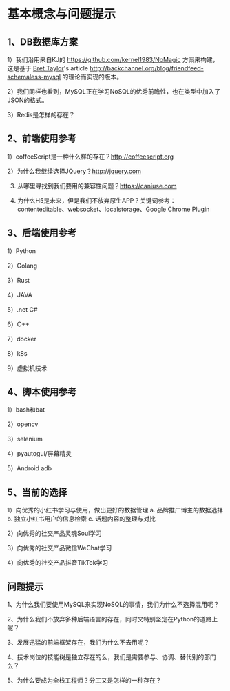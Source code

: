# 基本概念与问题提示
## 1、DB数据库方案
1）我们沿用来自KJ的 https://github.com/kernel1983/NoMagic 方案来构建，这是基于 [Bret Taylor](http://backchannel.org/about)'s article http://backchannel.org/blog/friendfeed-schemaless-mysql 的理论而实现的版本。

2）我们同样也看到，MySQL正在学习NoSQL的优秀前瞻性，也在类型中加入了JSON的格式。

3）Redis是怎样的存在？

## 2、前端使用参考
1）coffeeScript是一种什么样的存在？http://coffeescript.org

2）为什么我继续选择JQuery？http://jquery.com

3) 从哪里寻找到我们要用的兼容性问题？https://caniuse.com

4) 为什么H5是未来，但是我们不放弃原生APP？关键词参考：contenteditable、websocket、localstorage、Google Chrome Plugin

## 3、后端使用参考
1）Python

2）Golang

3）Rust

4）JAVA

5）.net C#

6）C++

7）docker

8）k8s

9）虚拟机技术

## 4、脚本使用参考
1）bash和bat

2）opencv

3）selenium

4）pyautogui/屏幕精灵

5）Android adb

## 5、当前的选择
1）向优秀的小红书学习与使用，做出更好的数据管理
    a. 品牌推广博主的数据选择
    b. 独立小红书用户的信息检索
    c. 话题内容的整理与对比

2）向优秀的社交产品灵魂Soul学习

3）向优秀的社交产品微信WeChat学习

4）向优秀的社交产品抖音TikTok学习


## 问题提示
1、为什么我们要使用MySQL来实现NoSQL的事情，我们为什么不选择混用呢？

2、为什么我们不放弃多种后端语言的存在，同时又特别坚定在Python的道路上呢？

3、发展迅猛的前端框架存在，我们为什么不去用呢？

4、技术岗位的技能树是独立存在的么，我们是需要参与、协调、替代别的部门么？

5、为什么要成为全栈工程师？分工又是怎样的一种存在？

